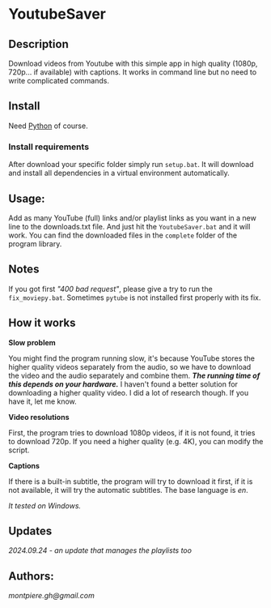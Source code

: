 # YoutubeSaver

## Description
Download videos from Youtube with this simple app in high quality (1080p, 720p... if available) with captions. 
It works in command line but no need to write complicated commands.

## Install
Need [Python](https://www.python.org/downloads/) of course.

### Install requirements

After download your specific folder simply run `setup.bat`. It will download and install all dependencies
in a virtual environment automatically.

## Usage:
Add as many YouTube (full) links and/or playlist links as you want in a new line to the downloads.txt file.
And just hit the `YoutubeSaver.bat` and it will work.
You can find the downloaded files in the `complete` folder of the program library.


## Notes
If you got first *"400 bad request"*, please give a try to run the `fix_moviepy.bat`. 
Sometimes `pytube` is not installed first properly with its fix.

## How it works
**Slow problem**

You might find the program running slow, it's because YouTube stores the higher quality videos separately from the audio, so we have to download the video and the audio separately and combine them.
___The running time of this depends on your hardware.___
I haven't found a better solution for downloading a higher quality video. I did a lot of research though. If you have it, let me know. 

**Video resolutions**

First, the program tries to download 1080p videos, if it is not found, it tries to download 720p. If you need a higher quality (e.g. 4K), you can modify the script.

**Captions**

If there is a built-in subtitle, the program will try to download it first, if it is not available, it will try the automatic subtitles. The base language is _en_.

_It tested on Windows._

## Updates

*2024.09.24 - an update that manages the playlists too*

## Authors:
_montpiere.gh@gmail.com_